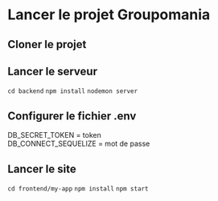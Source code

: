 # Lancer le projet Groupomania

## Cloner le projet

## Lancer le serveur
`cd backend`
`npm install`
`nodemon server`

## Configurer le fichier .env
DB_SECRET_TOKEN = token \
DB_CONNECT_SEQUELIZE = mot de passe

## Lancer le site
`cd frontend/my-app`
`npm install`
`npm start`
